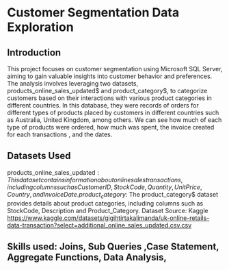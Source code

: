 # Customer Segmentation Data Exploration

## Introduction
This project focuses on customer segmentation using Microsoft SQL Server, aiming to gain valuable insights into customer behavior and preferences. The analysis involves leveraging two datasets, products_online_sales_updated$ and product_category$, to categorize customers based on their interactions with various product categories in different countries.
In this database, they were records of orders for different types of products placed by customers in different countries such as Australia, United Kingdom, among others. We can see how much of each type of products were ordered, how much was spent, the invoice created for each transactions  , and the dates. 

## Datasets Used
products_online_sales_updated$: This dataset contains information about online sales transactions, including columns such as CustomerID, StockCode, Quantity, UnitPrice, Country, and InvoiceDate.
product_category$: The product_category$ dataset provides details about product categories, including columns such as StockCode, Description and Product_Category.
Dataset Source: Kaggle
https://www.kaggle.com/datasets/gigihtirtakalimanda/uk-online-retails-data-transaction?select=additional_online_sales_updated.csv.csv

## Skills used: Joins, Sub Queries ,Case Statement, Aggregate Functions, Data Analysis, 

